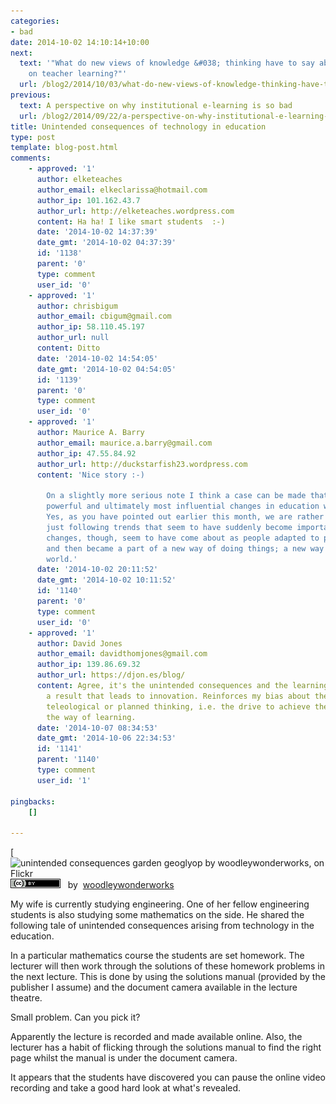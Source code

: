 ```yaml
---
categories:
- bad
date: 2014-10-02 14:10:14+10:00
next:
  text: '"What do new views of knowledge &#038; thinking have to say about research
    on teacher learning?"'
  url: /blog2/2014/10/03/what-do-new-views-of-knowledge-thinking-have-to-say-about-research-on-teacher-learning/
previous:
  text: A perspective on why institutional e-learning is so bad
  url: /blog2/2014/09/22/a-perspective-on-why-institutional-e-learning-is-so-bad/
title: Unintended consequences of technology in education
type: post
template: blog-post.html
comments:
    - approved: '1'
      author: elketeaches
      author_email: elkeclarissa@hotmail.com
      author_ip: 101.162.43.7
      author_url: http://elketeaches.wordpress.com
      content: Ha ha! I like smart students  :-)
      date: '2014-10-02 14:37:39'
      date_gmt: '2014-10-02 04:37:39'
      id: '1138'
      parent: '0'
      type: comment
      user_id: '0'
    - approved: '1'
      author: chrisbigum
      author_email: cbigum@gmail.com
      author_ip: 58.110.45.197
      author_url: null
      content: Ditto
      date: '2014-10-02 14:54:05'
      date_gmt: '2014-10-02 04:54:05'
      id: '1139'
      parent: '0'
      type: comment
      user_id: '0'
    - approved: '1'
      author: Maurice A. Barry
      author_email: maurice.a.barry@gmail.com
      author_ip: 47.55.84.92
      author_url: http://duckstarfish23.wordpress.com
      content: 'Nice story :-)
    
        On a slightly more serious note I think a case can be made that many of the most
        powerful and ultimately most influential changes in education were somewhat unforeseen.
        Yes, as you have pointed out earlier this month, we are rather faddish, often
        just following trends that seem to have suddenly become important. The lasting
        changes, though, seem to have come about as people adapted to pervasive changes
        and then became a part of a new way of doing things; a new way of looking at the
        world.'
      date: '2014-10-02 20:11:52'
      date_gmt: '2014-10-02 10:11:52'
      id: '1140'
      parent: '0'
      type: comment
      user_id: '0'
    - approved: '1'
      author: David Jones
      author_email: davidthomjones@gmail.com
      author_ip: 139.86.69.32
      author_url: https://djon.es/blog/
      content: Agree, it's the unintended consequences and the learning that happens as
        a result that leads to innovation. Reinforces my bias about the limitations of
        teleological or planned thinking, i.e. the drive to achieve the plan can get in
        the way of learning.
      date: '2014-10-07 08:34:53'
      date_gmt: '2014-10-06 22:34:53'
      id: '1141'
      parent: '1140'
      type: comment
      user_id: '1'
    
pingbacks:
    []
    
---
```

[![unintended consequences [garden geoglyop by woodleywonderworks, on Flickr](images/9726397393_9331da9281_m.jpg "unintended consequences [garden geoglyop by woodleywonderworks, on Flickr")](https://www.flickr.com/photos/wwworks/9726397393/)  
[![Creative Commons Creative Commons Attribution 2.0 Generic License](images/80x15.png "Creative Commons Creative Commons Attribution 2.0 Generic License")](http://creativecommons.org/licenses/by/2.0/)   by  [](https://www.flickr.com/people/wwworks/)[woodleywonderworks](https://www.flickr.com/people/wwworks/) [](http://www.imagecodr.org/)

My wife is currently studying engineering. One of her fellow engineering students is also studying some mathematics on the side. He shared the following tale of unintended consequences arising from technology in the education.

In a particular mathematics course the students are set homework. The lecturer will then work through the solutions of these homework problems in the next lecture. This is done by using the solutions manual (provided by the publisher I assume) and the document camera available in the lecture theatre.

Small problem. Can you pick it?

Apparently the lecture is recorded and made available online. Also, the lecturer has a habit of flicking through the solutions manual to find the right page whilst the manual is under the document camera.

It appears that the students have discovered you can pause the online video recording and take a good hard look at what's revealed.